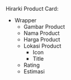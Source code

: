 Hirarki Product Card:

- Wrapper
  - Gambar Product
  - Nama Product
  - Harga Product
  - Lokasi Product
    - Icon
    - Title
  - Rating
  - Estimasi
